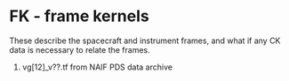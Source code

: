 # FK - frame kernels
These describe the 
  spacecraft and instrument frames, and
  what if any CK data is necessary to relate
  the frames.
  1. vg[12]_v??.tf from NAIF PDS data archive
